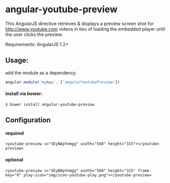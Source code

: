angular-youtube-preview
=======================

This AngularJS directive retrieves & displays a preview screen shot for http://www.youtube.com videos in lieu of loading the embedded player until the user clicks the preview.

Requirements: AngularJS 1.2+



## Usage:

add the module as a dependency.

```js
angular.module('myApp', ['angularYoutubePreview'])
```

#### install via bower:
```
$ bower install angular-youtube-preview
```


## Configuration

#### required
```
<youtube-preview v="SEyNApYnmgg" width="560" height="315"></youtube-preview>
```

#### optional
```
<youtube-preview v="SEyNApYnmgg" width="560" height="315" frame-key="0" play-icon="img/icon-youtube-play.png"></youtube-preview>
```

